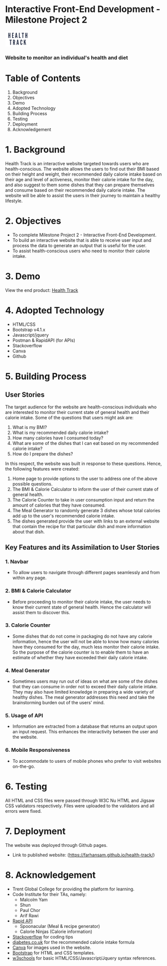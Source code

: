 # Interactive Front-End Development - Milestone Project 2

![health-track logo](images/health_track_logo.png) 
### Website to monitor an individual's health and diet

# Table of Contents
1. Background
2. Objectives
3. Demo
4. Adopted Technology
5. Building Process
6. Testing
7. Deployment
8. Acknowledgement

# 1. Background
Health Track is an interactive website targeted towards users who are health-conscious. The website allows the users to find out their BMI based on their height and weight, their recommended daily calorie intake based on their age and level of activeness, monitor their calorie intake for the day, and also suggest to them some dishes that they can prepare themselves and consume based on their recommended daily calorie intake. The website will be able to assist the users in their journey to maintain a healthy lifestyle.

# 2. Objectives
* To complete Milestone Project 2 - Interactive Front-End Development.
* To build an interactive website that is able to receive user input and process the data to generate an output that is useful for the user.
* To assist health-conscious users who need to monitor their calorie intake.

# 3. Demo
View the end product: [Health Track](https://farhansam.github.io/health-track/)

# 4. Adopted Technology
* HTML/CSS
* Bootstrap v4.1.x
* Javascript/jquery
* Postman & RapidAPI (for APIs)
* Stackoverflow
* Canva
* Github

# 5. Building Process

## User Stories
The target audience for the website are health-conscious individuals who are interested to monitor their current state of general health and their calorie intake. Some of the questions that users might ask are:

1. What is my BMI?
2. What is my recommended daily calorie intake?
3. How many calories have I consumed today?
4. What are some of the dishes that I can eat based on my recommended calorie intake?
5. How do I prepare the dishes?

In this respect, the website was built in response to these questions. Hence, the following features were created:

1. Home page to provide options to the user to address one of the above possible questions.
2. The BMI & Calorie Calculator to inform the user of their current state of general health.
3. The Calorie Counter to take in user consumption input and return the amount of calories that they have consumed.
4. The Meal Generator to randomly generate 3 dishes whose total calories add up to the user's recommended calorie intake.
5. The dishes generated provide the user with links to an external website that contain the recipe for that particular dish and more information about that dish.

## Key Features and its Assimilation to User Stories
### 1. Navbar
* To allow users to navigate through different pages seamlessly and from within any page.
### 2. BMI & Calorie Calculator
* Before proceeding to monitor their calorie intake, the user needs to know their current state of general health. Hence the calculator will assist them to discover this.
### 3. Calorie Counter
* Some dishes that do not come in packaging do not have any calorie information, hence the user will not be able to know how many calories have they consumed for the day, much less monitor their calorie intake. So the purpose of the calorie counter is to enable them to have an estimate of whether they have exceeded their daily calorie intake.
### 4. Meal Generator
* Sometimes users may run out of ideas on what are some of the dishes that they can consume in order not to exceed their daily calorie intake. They may also have limited knowledge in preparing a wide variety of healthy dishes. The meal generator addresses this need and take the brainstorming burden out of the users' mind.
### 5. Usage of API
* Information are extracted from a database that returns an output upon an input request. This enhances the interactivity between the user and the website.
### 6. Mobile Responsiveness
* To accommodate to users of mobile phones who prefer to visit websites on-the-go.

# 6. Testing
All HTML and CSS files were passed through W3C Nu HTML and Jigsaw CSS validators respectively. Files were uploaded to the validators and all errors were fixed.

# 7. Deployment
The website was deployed through Github pages.
* Link to published website: (https://farhansam.github.io/health-track/)

# 8. Acknowledgement
* Trent Global College for providing the platform for learning.
* Code Institute for their TAs, namely:
  * Malcolm Yam
  * Shun
  * Paul Chor
  * Arif Rawi
* [Rapid API](https://rapidapi.com/)
  * Spoonacular (Meal & recipe generator)
  * Calorie Ninjas (Calorie information)
* [Stackoverflow](https://stackoverflow.com/) for coding tips
* [diabetes.co.uk](https://www.diabetes.co.uk/bmr-calculator.html) for the recommended calorie intake formula
* [Canva](https://www.canva.com/) for images used in the website.
* [Bootstrap](https://getbootstrap.com/) for HTML and CSS templates.
* [w3schools](https://www.w3schools.com/) for basic HTML/CSS/Javascript/Jquery syntax references.
